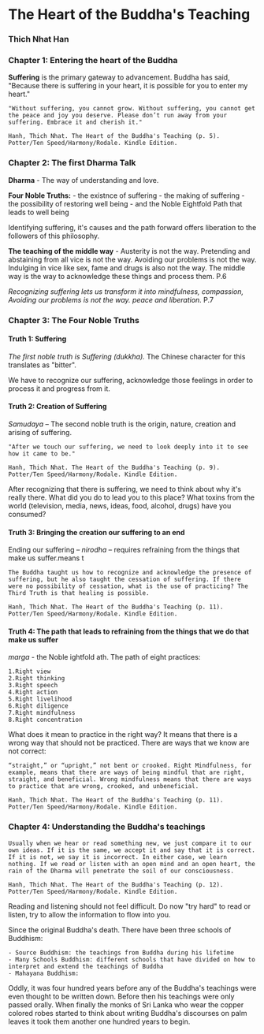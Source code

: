 # The Heart of the Buddha's Teaching
### Thich Nhat Han

### Chapter 1: Entering the heart of the Buddha

**Suffering** is the primary gateway to advancement. Buddha has said, "Because there is suffering in your heart, it is possible for you to enter my heart."

```
"Without suffering, you cannot grow. Without suffering, you cannot get the peace and joy you deserve. Please don’t run away from your suffering. Embrace it and cherish it."

Hanh, Thich Nhat. The Heart of the Buddha's Teaching (p. 5). Potter/Ten Speed/Harmony/Rodale. Kindle Edition. 
```

### Chapter 2: The first Dharma Talk

**Dharma** - The way of understanding and love.

**Four Noble Truths:**
	- the existnce of suffering
	- the making of suffering
	- the possibility of restoring well being
	- and the Noble Eightfold Path that leads to well being 

Identifying suffering, it's causes and the path forward offers liberation to the followers of this philosophy.

**The teaching of the middle way** - Austerity is not the way. Pretending and abstaining from all vice is not the way. Avoiding our problems is not the way. Indulging in vice like sex, fame and drugs is also not the way. The middle way is the way to acknowledge these things and process them. P.6

*Recognizing suffering lets us transform it into mindfulness, compassion, Avoiding our problems is not the way. peace and liberation.* P.7

### Chapter 3: The Four Noble Truths

#### Truth 1: Suffering
*The first noble truth is Suffering (dukkha).* The Chinese character for this translates as "bitter". 

We have to recognize our suffering, acknowledge those feelings in order to process it and progress from it.

#### Truth 2: Creation of Suffering
*Samudaya* – The second noble truth is the origin, nature, creation and arising of suffering.
```
"After we touch our suffering, we need to look deeply into it to see how it came to be."

Hanh, Thich Nhat. The Heart of the Buddha's Teaching (p. 9). Potter/Ten Speed/Harmony/Rodale. Kindle Edition.   
```

After recognizing that there is suffering, we need to think about why it's really there. What did you do to lead you to this place? What toxins from the world (television, media, news, ideas, food, alcohol, drugs) have you consumed?

#### Truth 3:  Bringing the creation our suffering to an end
Ending our suffering – *nirodha* – requires refraining from the things that make us suffer.means t  

```
The Buddha taught us how to recognize and acknowledge the presence of suffering, but he also taught the cessation of suffering. If there were no possibility of cessation, what is the use of practicing? The Third Truth is that healing is possible.

Hanh, Thich Nhat. The Heart of the Buddha's Teaching (p. 11). Potter/Ten Speed/Harmony/Rodale. Kindle Edition. 
```

#### Truth 4: The path that leads to refraining from the things that we do that make us suffer

*marga* - the Noble ightfold ath. The path of eight practices: 

	1.Right view
	2.Right thinking
	3.Right speech
	4.Right action
	5.Right livelihood
	6.Right diligence
	7.Right mindfulness
	8.Right concentration

What does it mean to practice in the right way? It means that there is a wrong way that should not be practiced. There are ways that we know are not correct:	
```
“straight,” or “upright,” not bent or crooked. Right Mindfulness, for example, means that there are ways of being mindful that are right, straight, and beneficial. Wrong mindfulness means that there are ways to practice that are wrong, crooked, and unbeneficial.

Hanh, Thich Nhat. The Heart of the Buddha's Teaching (p. 11). Potter/Ten Speed/Harmony/Rodale. Kindle Edition. 
```
	 
### Chapter 4: Understanding the Buddha's teachings

```
Usually when we hear or read something new, we just compare it to our own ideas. If it is the same, we accept it and say that it is correct. If it is not, we say it is incorrect. In either case, we learn nothing. If we read or listen with an open mind and an open heart, the rain of the Dharma will penetrate the soil of our consciousness.

Hanh, Thich Nhat. The Heart of the Buddha's Teaching (p. 12). Potter/Ten Speed/Harmony/Rodale. Kindle Edition. 
```

Reading and listening should not feel difficult. Do now "try hard" to read or listen, try to allow the information to flow into you.

Since the original Buddha's death. There have been three schools of Buddhism:

	- Source Buddhism: the teachings from Buddha during his lifetime
	- Many Schools Buddhism: different schools that have divided on how to interpret and extend the teachings of Buddha
	- Mahayana Buddhism:

Oddly, it was four hundred years before any of the Buddha's teachings were even thought to be written down. Before then his teachings were only passed orally. When finally the monks of Sri Lanka who wear the copper colored robes started to think about writing Buddha's discourses on palm leaves it took them another one hundred years to begin. 
<!--stackedit_data:
eyJoaXN0b3J5IjpbOTYyMTI5NzMzLC0xMDk5NzA3MzE0LDc0Mj
Q1MjU0MSw2NDMwODg4OTYsMTQ1MTA2NTQyNiwtOTI2OTQxNjg3
LDE5NDgwOTc1NTEsNTQxOTE2OTA0LDExMzQyODczMTcsMTE2Mj
AwNDE2MywtNTQ2OTY4NzYzXX0=
-->